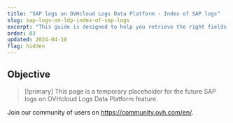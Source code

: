 ```yaml
---
title: "SAP logs on OVHcloud Logs Data Platform - Index of SAP logs"
slug: sap-logs-on-ldp-index-of-sap-logs
excerpt: "This guide is designed to help you retrieve the right fields from your SAP logs to perform searches in your logs."
order: 03
updated: 2024-04-10
flag: hidden
---
```


## Objective

> [!primary]
> This page is a temporary placeholder for the future SAP logs on OVHcloud Logs Data Platform feature.
>
Join our community of users on <https://community.ovh.com/en/>.